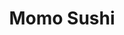 ---
layout: place
title: "Momo Sushi"
permalink: /new-york/brooklyn/momo-sushi.html
stateAbbr: NY
stateName: New York
cityName: Brooklyn
seo:
  name: "Momo Sushi"
  type: Restaurant
  links: https://www.momosushibrooklyn.com/
description: "Looking for sushi in Brooklyn, New York? Check out Momo Sushi for a delightful Japanese dining experience. Enjoy a variety of sushi and other dishes in a wel..."
place_id: ChIJlac2emFbwokRVv6A4pREVmE
photos:
  - name: >-
      places/ChIJlac2emFbwokRVv6A4pREVmE/photos/AeeoHcLXgvyuSLbTULyjzNyB_EsfI8mVZWPdybjrsqZgPDnMkuULgfsvfGqlwZ54LIVSJY7sRAxa4cDFQloRi2mqPVYYgJCZxCMic9V12vq51IT-HXRFkYEwW2jVmyAPDnSpTcMScJFHWbULdI2jSz2tYTgjTZ_-xEr9rYipAZCikcFQPMSfeyGB-9PzEqs-oV2CG7aQI5Ij2ptcfli1IBiusp7x5j8m9OGHOiRU5Tb_ZWIEnszMGFNHZ2y4hgzFtU9ynazlc6vtHOdA8hmyDCXcaBuNSwzSbPJRTVMYlhUPmX_yhM4L6sFcsyUpXbesAuk0yPcFzaOLwbzmsEFsKQYnMqAFuq10BE4WJo7jZAfR83-bYp9pXygsxfZi_ufskeI8j4i7xCqO65s6rSpY0hmGc2BpXgUrrYzzG--4p-gLsV4X6t2O
    widthPx: 1666
    heightPx: 2268
    authorAttributions:
      - displayName: Styx Latté
        uri: https://maps.google.com/maps/contrib/111230331089556613789
        photoUri: >-
          https://lh3.googleusercontent.com/a-/ALV-UjUF8AT6MYAX599BZEtqIBj-yc8yPtDyjjssV8VbD01iGD3PgNRd=s100-p-k-no-mo
    flagContentUri: >-
      https://www.google.com/local/imagery/report/?cb_client=maps_api_places.places_api&image_key=!1e10!2sCIHM0ogKEICAgID1nICtqAE&hl=en-US
    googleMapsUri: >-
      https://www.google.com/maps/place//data=!3m4!1e2!3m2!1sCIHM0ogKEICAgID1nICtqAE!2e10!4m2!3m1!1s0x89c25b617a36a795:0x61564494e280fe56
  - name: >-
      places/ChIJlac2emFbwokRVv6A4pREVmE/photos/AeeoHcJKZXmDld5O-2rGcpx1KtM_AsIrR8yLmqj8xHWwfgsU3twhWUXiNwQCBhxnxBxiOBCcDXOjVUoBj8yQW3mwmIk9vHjKK0zre41qmNKKn-a0HQ3ntOibAJLINGigly_QbfdH8-sH6gBtgLLxBs6vplwpLgbg5gF7hLoJ-CYc8SKEy-C95cGdvVQXtdMO3b3qN1k9ki3RZwoWBgU-RWN-6cwGZ9J8O4BB3U8x7WVMqgZBepDdrpYHqu8dcJL0aUFcopxe-dU-PTGnqOnirlxP_g5wpTQnY6o1fpuCtqf_LnSMSA
    widthPx: 3024
    heightPx: 4032
    authorAttributions:
      - displayName: Momo Sushi
        uri: https://maps.google.com/maps/contrib/113773648790794730828
        photoUri: >-
          https://lh3.googleusercontent.com/a-/ALV-UjVN3bJny_vb-fkzyCoDGEGx6U4c1CKAl7RcTXiFLgdYF65v9sg=s100-p-k-no-mo
    flagContentUri: >-
      https://www.google.com/local/imagery/report/?cb_client=maps_api_places.places_api&image_key=!1e10!2sAF1QipPcgcwMuLajIuYp2ZT19ofBSgzsMtaYLQVU2nyv&hl=en-US
    googleMapsUri: >-
      https://www.google.com/maps/place//data=!3m4!1e2!3m2!1sAF1QipPcgcwMuLajIuYp2ZT19ofBSgzsMtaYLQVU2nyv!2e10!4m2!3m1!1s0x89c25b617a36a795:0x61564494e280fe56
  - name: >-
      places/ChIJlac2emFbwokRVv6A4pREVmE/photos/AeeoHcLyfZrLmeFnYZYaAUScVvSTcsHvWD1ByeXH7xq4J-tcYQwGKFJr6zaLm5Iw6OffXKadlr6g-6vXBbgUXiUO0iz9A0B3zRDn7SiKSLZKTgiv9em8UNwevaiXP6pJlXpn3i0f0pRuNOazTQk5dVn9V5Wnxm676q0VijqXDkIO-UnmMQ4J2n2EYMfRtOfKO0WFuq3jx9O3Q6szgg9E0EDkip0BeUDDG_4Y1dGufUha0TJsQSAqIAyQ9UoJnD24VOc6mVqFjSglAQ4zYtCmH4QaO8qel3KyoNqdTrViVN5CXPB_3g
    widthPx: 3024
    heightPx: 4032
    authorAttributions:
      - displayName: Momo Sushi
        uri: https://maps.google.com/maps/contrib/113773648790794730828
        photoUri: >-
          https://lh3.googleusercontent.com/a-/ALV-UjVN3bJny_vb-fkzyCoDGEGx6U4c1CKAl7RcTXiFLgdYF65v9sg=s100-p-k-no-mo
    flagContentUri: >-
      https://www.google.com/local/imagery/report/?cb_client=maps_api_places.places_api&image_key=!1e10!2sAF1QipNvb_MNoMf9-XHFeCl8QX6HGQFlNW0u2R9ilu1m&hl=en-US
    googleMapsUri: >-
      https://www.google.com/maps/place//data=!3m4!1e2!3m2!1sAF1QipNvb_MNoMf9-XHFeCl8QX6HGQFlNW0u2R9ilu1m!2e10!4m2!3m1!1s0x89c25b617a36a795:0x61564494e280fe56
  - name: >-
      places/ChIJlac2emFbwokRVv6A4pREVmE/photos/AeeoHcKePRFPTC6YfoBLsQAqpYCbEWGaiqX_LXMT0CL9TuP8Bg2CVXN3LBwPOMSHToU9ZjhY9DB4tr12_Ju0fMll43onJFkezamNfdcUiH3d8uUIGXxvPLbFzi4t80a6raco3s-5iuOgopVBhP3G11XrIoG3uaZhMr6Tb5-wD48IpLtn5ZTXwNNE-ksazfzJw4i2uLl09Fm83BhUjcpnP2HXnzxFAtlUVRHWaVZoCWHOMvV3yfOi0SGjYcuNNvEmgUJmvnc-7WPFFPLwxlr4bIJC0hb_Qr_c9ocJYwrHw__GPGLin9Ep71ZctNUGrlgFO9ecNLC3X8-r08HgBhJebTOO4EDYO1iAyXGtBqqwoT63hO06Oi9J9_M6cwWMlrvEbQUoWX9LKtKZcAqpsQdhXKc_rZBurQo8Iher6MT5wvsq_4s
    widthPx: 3000
    heightPx: 4000
    authorAttributions:
      - displayName: amy wang
        uri: https://maps.google.com/maps/contrib/114138139729034471469
        photoUri: >-
          https://lh3.googleusercontent.com/a-/ALV-UjUVe8xZVi0hzO-Vz1XigxL6OK0upUY4j8kg_yKX5VpDe-qtrFw=s100-p-k-no-mo
    flagContentUri: >-
      https://www.google.com/local/imagery/report/?cb_client=maps_api_places.places_api&image_key=!1e10!2sCIHM0ogKEICAgIDH_eCaXA&hl=en-US
    googleMapsUri: >-
      https://www.google.com/maps/place//data=!3m4!1e2!3m2!1sCIHM0ogKEICAgIDH_eCaXA!2e10!4m2!3m1!1s0x89c25b617a36a795:0x61564494e280fe56
  - name: >-
      places/ChIJlac2emFbwokRVv6A4pREVmE/photos/AeeoHcL46pPQ9AFqznDzlpjtSq3SJ7SF9yygY-1jnwRH2QMyoFqts0PajRxQFHj0TtiETNH42EeI3BvoLtpWRIkWzk2nigAdLybdMW_rPaFBSm89mi1dcYyjR7jDmL7xVPpyIDG8Pd3iy1hnfm2Ws3x_crRkBvqG33Qg981-wHac5nwiw6qj8vRrp4k4ZYr8vnBTKuNRari2PpNsa4dgi-s7alMJ7BHr1213vzxdveweV8Y8Wr-86_13ETlFQzw9NxLAU0tR-wtKImL6WyFbYbnUKC22ubM4Uqg42S7n5sa7JzlNgfuLylzP4saQcnAOB6WVAhQpp15y_cLI_70uIsJGOENlPPoSKQ8EaGPGQJeh8kYslGzzqsbLQF0JWxTCBEudhBbeMHYx2XjLITyha_fQYuObeqfDCZw3KUuDgnrfCYE
    widthPx: 3000
    heightPx: 4000
    authorAttributions:
      - displayName: amy wang
        uri: https://maps.google.com/maps/contrib/114138139729034471469
        photoUri: >-
          https://lh3.googleusercontent.com/a-/ALV-UjUVe8xZVi0hzO-Vz1XigxL6OK0upUY4j8kg_yKX5VpDe-qtrFw=s100-p-k-no-mo
    flagContentUri: >-
      https://www.google.com/local/imagery/report/?cb_client=maps_api_places.places_api&image_key=!1e10!2sCIHM0ogKEICAgIDH_eCyEw&hl=en-US
    googleMapsUri: >-
      https://www.google.com/maps/place//data=!3m4!1e2!3m2!1sCIHM0ogKEICAgIDH_eCyEw!2e10!4m2!3m1!1s0x89c25b617a36a795:0x61564494e280fe56
  - name: >-
      places/ChIJlac2emFbwokRVv6A4pREVmE/photos/AeeoHcKGHxaBoewH0FtU5ukd6r7DK-Q-q5-2hHrOmmWjouiYDIcjd-gYeCkIeZXUgUmEam5fUcrXSaGVidwqDLjqG6J-uNSe9br7_rZo_-6SFL3fjgPe8qfz4tWZbYFoWlZr0BcTW47pRFza0a_GLi8OhlHp349Cn7TjFRU8l7BuKUlYkBENafqkUBJnMDDFDcohtgdsfT-AIiZU9yYoF2XaVtvrMk0I7MWB6kDZDejfUz5XistrYlWtn6wSQXxdSiv-PLIcbPpjrtl0GGoRo9d0D_1lKkg1kSLQoz3_4S0fcAxtY9oNPuALiIarv44NEKGoVS8eZCHDkny7C4mLzsWk0fkZ3XHWHBS5m3pmDty4IeJUbonar59qaYFSnsfOkGOtow5MEr16QlS1jx51DNznBR9AtzVtbgYpT-aVKfrqkQI
    widthPx: 3600
    heightPx: 4800
    authorAttributions:
      - displayName: Amy Wang
        uri: https://maps.google.com/maps/contrib/117696971510427608440
        photoUri: >-
          https://lh3.googleusercontent.com/a/ACg8ocLviEjwe-PWPUmpgiT1Maq2CXBPirpHB6ow_ynPGxo2eRivfg=s100-p-k-no-mo
    flagContentUri: >-
      https://www.google.com/local/imagery/report/?cb_client=maps_api_places.places_api&image_key=!1e10!2sCIHM0ogKEICAgIDHhvm6Ow&hl=en-US
    googleMapsUri: >-
      https://www.google.com/maps/place//data=!3m4!1e2!3m2!1sCIHM0ogKEICAgIDHhvm6Ow!2e10!4m2!3m1!1s0x89c25b617a36a795:0x61564494e280fe56
  - name: >-
      places/ChIJlac2emFbwokRVv6A4pREVmE/photos/AeeoHcLpTLE9o42-XN8KmvoPvG41tNi_S_SY8sAsSD7aOF8LJC8E0BpMd0n-RqriXrC4fDpMzFEmuJ1Sg48Q_aaq4UGuRCCKHEYlzzWjYPRr7AYOrh6QHVyW_qQ14c1rSg-ORJ3V2d5Mz65pw1Q39TEEqJoOoWKkXAUW58VJwWi6LQO--3HD1vRPIF6DuW2MZBW6mgooabN97PpBTTNv0IjBHgHtfDyUDsCoIUdtW-feXqKKbrucFKwlOBwv-hnhrME8h4_P6YUMXcl6lsOQ-1kOze9ckByr2oxunfNC663H9_mo2ix4Dc57YTFfPDX9LJ2RY7Bo40MB6zASEYzXG6gXhYmk7vbmqCK2JIefSl98LuFFjyP3l-TI0Mq29NhTTMNg8hnyGORNHt8vGwHO88Jv4-jGOGiUumAf9zV2XDub7hrY2A
    widthPx: 3600
    heightPx: 4800
    authorAttributions:
      - displayName: amy wang
        uri: https://maps.google.com/maps/contrib/114138139729034471469
        photoUri: >-
          https://lh3.googleusercontent.com/a-/ALV-UjUVe8xZVi0hzO-Vz1XigxL6OK0upUY4j8kg_yKX5VpDe-qtrFw=s100-p-k-no-mo
    flagContentUri: >-
      https://www.google.com/local/imagery/report/?cb_client=maps_api_places.places_api&image_key=!1e10!2sCIHM0ogKEICAgID3spesfA&hl=en-US
    googleMapsUri: >-
      https://www.google.com/maps/place//data=!3m4!1e2!3m2!1sCIHM0ogKEICAgID3spesfA!2e10!4m2!3m1!1s0x89c25b617a36a795:0x61564494e280fe56
  - name: >-
      places/ChIJlac2emFbwokRVv6A4pREVmE/photos/AeeoHcKsytJ8VOFPwkuj64nmIgXKX2-HWa_RTc2vmeP0vxUszF7lL-REzzjbf8-XBaU_BnxDL-5qurT6uv7oQviI9F0IWiAoLVGfNpfNbA6JOPLxy_yTuJvh-feg_5gXPCVEaYXNIya5rlKqn8Zra9tPwAdMqJB_CAqNHDETTRsuEy3Mb05FSMhba_WVWuL75oX2tG6hX5ouDmzYHUhjqgUfjdlkveEMIFs_UAb1skf4bBa2ScKVnsxQ-7xxIyaK1BaOgK4lGhFW7_fOiSWHB0pmUI3lgxrp2S8nHDE3Yz_7hexJPj2rvEqT7v6mt61umQxrLoBcVujovkqgx1oTs4hJ5Rbe6QgFnnUxRUYogEPbvHBdMYWKWsgL6KllsWxDAlvif4Za-hU5nqYdKL0Ls93ZOUWon6doK5r36zFfPGxBoxZIdw
    widthPx: 3000
    heightPx: 4000
    authorAttributions:
      - displayName: amy wang
        uri: https://maps.google.com/maps/contrib/114138139729034471469
        photoUri: >-
          https://lh3.googleusercontent.com/a-/ALV-UjUVe8xZVi0hzO-Vz1XigxL6OK0upUY4j8kg_yKX5VpDe-qtrFw=s100-p-k-no-mo
    flagContentUri: >-
      https://www.google.com/local/imagery/report/?cb_client=maps_api_places.places_api&image_key=!1e10!2sCIHM0ogKEICAgIDH_ciwTA&hl=en-US
    googleMapsUri: >-
      https://www.google.com/maps/place//data=!3m4!1e2!3m2!1sCIHM0ogKEICAgIDH_ciwTA!2e10!4m2!3m1!1s0x89c25b617a36a795:0x61564494e280fe56
  - name: >-
      places/ChIJlac2emFbwokRVv6A4pREVmE/photos/AeeoHcLoJx_8qrcYSGecQ_Qx6xIOlRiP_qqvLcFnqJfGshBRCiCP6wU89AcEYfjjPZsd1_iMR1exO9Y_NHOs80vZoA7KE9X5fqtAZHqJJpnAoEl9XyhKrmAyfH2Jl1tSy9Bl80UItsFruWWHii7qIUTkuNysvhp4HvX6lN_VzY_CFAXiZGYoLsxvN16Bkcx647DX8-lIhyAeDIWKYw9tqvn65Pxq7Q3mwiAtmZgQBnvOLmfmu9XioEx4ATZBJJb_KZZpWmIDF_nJAQ-3XSA9OncdnVzpkFxfbCyc31IjZrh1NE0XbraE3wmtTgVWU38eDBh5Hn0sYqfCxHqhc1yhXMErYriyVK8Xfcsww0lyHQkgpCofKj4oqdmksZBqDZvXZj5VfwTRKpqwY4ToUez5tqJl-CyPNn-TlnsygN3Vpxb4Ctw
    widthPx: 3024
    heightPx: 4032
    authorAttributions:
      - displayName: Manuela Torres
        uri: https://maps.google.com/maps/contrib/104888542907789755639
        photoUri: >-
          https://lh3.googleusercontent.com/a-/ALV-UjWTIl9hZT3JjDamZHSsC_8oo_J0xwHrZ9__8NHVwod3I01ioBnlbg=s100-p-k-no-mo
    flagContentUri: >-
      https://www.google.com/local/imagery/report/?cb_client=maps_api_places.places_api&image_key=!1e10!2sCIHM0ogKEICAgIDHnbeTNQ&hl=en-US
    googleMapsUri: >-
      https://www.google.com/maps/place//data=!3m4!1e2!3m2!1sCIHM0ogKEICAgIDHnbeTNQ!2e10!4m2!3m1!1s0x89c25b617a36a795:0x61564494e280fe56
  - name: >-
      places/ChIJlac2emFbwokRVv6A4pREVmE/photos/AeeoHcI-FKajCITGmi3msZx5KMRNEQFqLBUVTB4syEbmjJ77hQazwZOEOBR5xYaSfXMCYqwaKVcBcBRosvsdv7b9u6r9fpnjak1wo82mCYn8GWiDzw8jiXKVsrQ4yz1RQcVQiVrK4-SDecBrVMA1WURBbedVJ2qM4WMWOmZvD3yi9rpawd7qgStw09SDkxEPI3nZZfXQci46gAOVY1FCqi8CotI9ZywTnRhQI9RguRMPByhtBWJJgsenBBbXOSOZYQ6eQQOZ4GDJdRxiddpkhMQ7z8S-7ij6kVLlwmxt30jRhcnnRVofPb5A0vzAW6Upg0Sj-0c1xmRZdUtkxOjJR1oVmORf1eUWZc1Bcu72YYxlTMqLgztHwL6CXToT6mwFDh5lFvV2Z3_MIuPFtqrxOB54zEon_7CY1Qzc5JKpUuYnWwdxuQ
    widthPx: 3024
    heightPx: 4032
    authorAttributions:
      - displayName: Amy Wang
        uri: https://maps.google.com/maps/contrib/117696971510427608440
        photoUri: >-
          https://lh3.googleusercontent.com/a/ACg8ocLviEjwe-PWPUmpgiT1Maq2CXBPirpHB6ow_ynPGxo2eRivfg=s100-p-k-no-mo
    flagContentUri: >-
      https://www.google.com/local/imagery/report/?cb_client=maps_api_places.places_api&image_key=!1e10!2sCIHM0ogKEICAgIDHhvnKHg&hl=en-US
    googleMapsUri: >-
      https://www.google.com/maps/place//data=!3m4!1e2!3m2!1sCIHM0ogKEICAgIDHhvnKHg!2e10!4m2!3m1!1s0x89c25b617a36a795:0x61564494e280fe56
address: 644 Flatbush Ave, Brooklyn, NY 11225, USA
street: 644 Flatbush Ave
city: Brooklyn
state: NY
zip: '11225'
country: USA
neighborhood: Prospect Lefferts Gardens
latitude: '40.657593'
longitude: '-73.960653'
accessibility_options:
  wheelchairAccessibleParking: false
business_status: OPERATIONAL
name: Momo Sushi
google_maps_links:
  directionsUri: >-
    https://www.google.com/maps/dir//''/data=!4m7!4m6!1m1!4e2!1m2!1m1!1s0x89c25b617a36a795:0x61564494e280fe56!3e0
  placeUri: https://maps.google.com/?cid=7013868875922079318
  writeAReviewUri: >-
    https://www.google.com/maps/place//data=!4m3!3m2!1s0x89c25b617a36a795:0x61564494e280fe56!12e1
  reviewsUri: >-
    https://www.google.com/maps/place//data=!4m4!3m3!1s0x89c25b617a36a795:0x61564494e280fe56!9m1!1b1
  photosUri: >-
    https://www.google.com/maps/place//data=!4m3!3m2!1s0x89c25b617a36a795:0x61564494e280fe56!10e5
primary_type: Japanese Restaurant
opening_hours:
  regular: null
  current: null
secondary_opening_hours:
  regular:
    weekdayDescriptions: null
    type: null
  current:
    weekdayDescriptions: null
    type: null
phone: (718) 282-8890
price_level: PRICE_LEVEL_MODERATE
price_range: $10 &ndash; $20
rating: '3.9'
rating_count: 93
website: https://www.momosushibrooklyn.com/
reviews: null
parking_options: null
payment_options: null
allow_dogs: null
curbside_pickup: null
delivery: null
dine_in: null
good_for_children: null
good_for_groups: null
good_for_sports: null
live_music: null
menu_for_children: null
outdoor_seating: null
reservable: null
restroom: null
serves_beer: null
serves_breakfast: null
serves_brunch: null
serves_cocktails: null
serves_coffee: null
serves_dinner: null
serves_dessert: null
serves_lunch: null
serves_vegetarian_food: null
serves_wine: null
takeout: null
summary: null

---